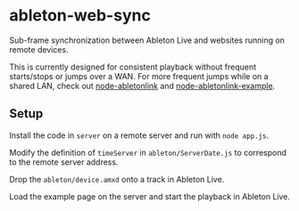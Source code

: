 # ableton-web-sync

Sub-frame synchronization between Ableton Live and websites running on remote devices.

This is currently designed for consistent playback without frequent starts/stops or jumps over a WAN. For more frequent jumps while on a shared LAN, check out [node-abletonlink](https://github.com/2bbb/node-abletonlink) and [node-abletonlink-example](https://github.com/2bbb/node-abletonlink-example).

## Setup

Install the code in `server` on a remote server and run with `node app.js`.

Modify the definition of `timeServer` in `ableton/ServerDate.js` to correspond to the remote server address.

Drop the `ableton/device.amxd` onto a track in Ableton Live.

Load the example page on the server and start the playback in Ableton Live.